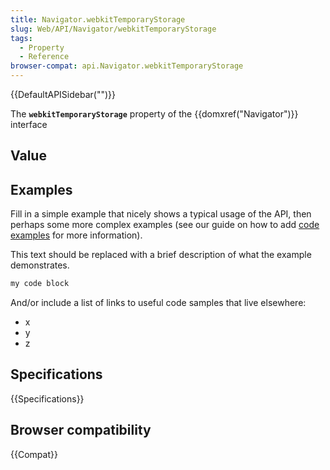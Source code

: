 ```yaml
---
title: Navigator.webkitTemporaryStorage
slug: Web/API/Navigator/webkitTemporaryStorage
tags:
  - Property
  - Reference
browser-compat: api.Navigator.webkitTemporaryStorage
---
```

{{DefaultAPISidebar("")}}

The **`webkitTemporaryStorage`** property of the {{domxref("Navigator")}} interface 

## Value



## Examples

Fill in a simple example that nicely shows a typical usage of the API, then perhaps some more complex examples (see our guide on how to add [code examples](/en-US/docs/MDN/Contribute/Structures/Code_examples) for more information).

This text should be replaced with a brief description of what the example demonstrates.

```js
my code block
```

And/or include a list of links to useful code samples that live elsewhere:

*   x
*   y
*   z

## Specifications

{{Specifications}}

## Browser compatibility

{{Compat}}


